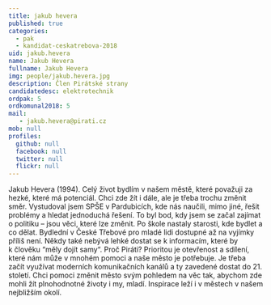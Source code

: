 ```yaml
---
title: jakub hevera
published: true
categories:
  - pak
  - kandidat-ceskatrebova-2018
uid: jakub.hevera
name: Jakub Hevera
fullname: Jakub Hevera
img: people/jakub.hevera.jpg
description: Člen Pirátské strany
candidatedesc: elektrotechnik
ordpak: 5
ordkomunal2018: 5
mail:
   - jakub.hevera@pirati.cz
mob: null
profiles:
  github: null
  facebook: null
  twitter: null
  flickr: null
---
```


Jakub Hevera (1994). Celý život bydlím v našem městě, které považuji za hezké, které má potenciál.
Chci zde žít i dále, ale je třeba trochu změnit směr. Vystudoval jsem SPŠE v Pardubicích, kde nás
naučili, mimo jiné, řešit problémy a hledat jednoduchá řešení. To byl bod, kdy jsem se začal zajímat o
politiku – jsou věci, které lze změnit. Po škole nastaly starosti, kde bydlet a co dělat. Bydlední v České
Třebové pro mladé lidi dostupné až na vyjímky příliš není. Někdy také nebývá lehké dostat se
k informacím, které by k člověku “měly dojít samy“. Proč Piráti? Prioritou je otevřenost a sdílení,
které nám může v mnohém pomoci a naše město je potřebuje. Je třeba začít využívat moderních
komunikačních kanálů a ty zavedené dostat do 21. století. Chci pomoci změnit město svým pohledem
na věc tak, abychom zde mohli žít plnohodnotné životy i my, mladí. Inspirace leží i v městech v našem
nejbližším okolí.
